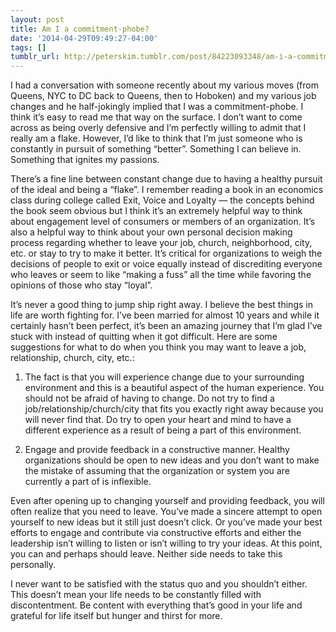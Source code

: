```yaml
---
layout: post
title: Am I a commitment-phobe?
date: '2014-04-29T09:49:27-04:00'
tags: []
tumblr_url: http://peterskim.tumblr.com/post/84223093348/am-i-a-commitment-phobe
---
```

I had a conversation with someone recently about my various moves (from Queens, NYC to DC back to Queens, then to Hoboken) and my various job changes and he half-jokingly implied that I was a commitment-phobe. I think it’s easy to read me that way on the surface. I don’t want to come across as being overly defensive and I’m perfectly willing to admit that I really am a flake. However, I’d like to think that I’m just someone who is constantly in pursuit of something “better”. Something I can believe in. Something that ignites my passions.

There’s a fine line between constant change due to having a healthy pursuit of the ideal and being a “flake”. I remember reading a book in an economics class during college called Exit, Voice and Loyalty — the concepts behind the book seem obvious but I think it’s an extremely helpful way to think about engagement level of consumers or members of an organization. It’s also a helpful way to think about your own personal decision making process regarding whether to leave your job, church, neighborhood, city, etc. or stay to try to make it better. It’s critical for organizations to weigh the decisions of people to exit or voice equally instead of discrediting everyone who leaves or seem to like “making a fuss” all the time while favoring the opinions of those who stay “loyal”. 

It’s never a good thing to jump ship right away. I believe the best things in life are worth fighting for. I’ve been married for almost 10 years and while it certainly hasn’t been perfect, it’s been an amazing journey that I’m glad I’ve stuck with instead of quitting when it got difficult. Here are some suggestions for what to do when you think you may want to leave a job, relationship, church, city, etc.:

1) The fact is that you will experience change due to your surrounding environment and this is a beautiful aspect of the human experience. You should not be afraid of having to change. Do not try to find a job/relationship/church/city that fits you exactly right away because you will never find that. Do try to open your heart and mind to have a different experience as a result of being a part of this environment.

2) Engage and provide feedback in a constructive manner. Healthy organizations should be open to new ideas and you don’t want to make the mistake of assuming that the organization or system you are currently a part of is inflexible. 

Even after opening up to changing yourself and providing feedback, you will often realize that you need to leave. You’ve made a sincere attempt to open yourself to new ideas but it still just doesn’t click. Or you’ve made your best efforts to engage and contribute via constructive efforts and either the leadership isn’t willing to listen or isn’t willing to try your ideas. At this point, you can and perhaps should leave. Neither side needs to take this personally. 

I never want to be satisfied with the status quo and you shouldn’t either. This doesn’t mean your life needs to be constantly filled with discontentment. Be content with everything that’s good in your life and grateful for life itself but hunger and thirst for more.
